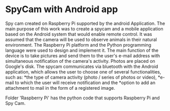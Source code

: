 # SpyCam with Android app
Spy cam created on Raspberry Pi supported by the android Application.
The main purpose of this work was to create a spycam and a mobile application based on the Android system that would enable remote control. 
It was assumed that the camera will be used to observe animals in their natural environment.
The Raspberry Pi platform and the Python programming language were used to design and implement it.
The main function of the device is to take pictures and send them to the user's e-mail address with simultaneous notification of the camera's activity. 
Photos are placed on Google's disk. The spycam communicates via bluetooth with the Android application,
which allows the user to choose one of several functionalities, such as:
*the type of camera activity (photo / series of photos or video), 
*e-mail to which the user will receive notification and the 
*option to add an attachment to mail in the form of a registered image.


Folder 'Raspberry Pi' has the python code that supports Raspberry Pi and Spy Cam.
